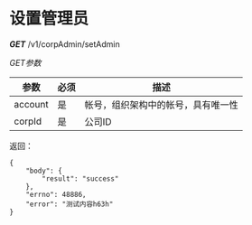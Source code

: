 
设置管理员
=======
***GET*** /v1/corpAdmin/setAdmin

*GET参数*


参数 | 必须 | 描述
----|------|----
account			| 是 | 帐号，组织架构中的帐号，具有唯一性
corpId			| 是 | 公司ID

返回：
```
{
    "body": { 
        "result": "success" 
    }, 
    "errno": 48886, 
    "error": "测试内容h63h" 
}
